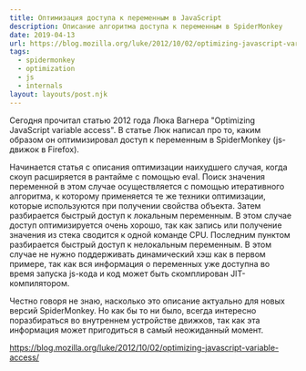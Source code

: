 ```yaml
---
title: Оптимизация доступа к переменным в JavaScript
description: Описание алгоритма доступа к переменным в SpiderMonkey
date: 2019-04-13
url: https://blog.mozilla.org/luke/2012/10/02/optimizing-javascript-variable-access/ 
tags:
  - spidermonkey
  - optimization
  - js
  - internals
layout: layouts/post.njk
---
```

Сегодня прочитал статью 2012 года Люка Вагнера "Optimizing JavaScript variable access". В статье Люк написал про то, каким образом он оптимизировал доступ к переменным в SpiderMonkey (js-движок в Firefox).

Начинается статья с описания оптимизации наихудшего случая, когда скоуп расширяется в рантайме с помощью eval. Поиск значения переменной в этом случае осуществляется с помощью итеративного алгоритма, к которому применяется те же техники оптимизации, которые используются при получении свойства объекта. Затем разбирается быстрый доступ к локальным переменным. В этом случае доступ оптимизируется очень хорошо, так как запись или получение значения из стека сводится к одной команде CPU. Последним пунктом разбирается быстрый доступ к нелокальным переменным. В этом случае не нужно поддерживать динамический хэш как в первом примере, так как вся информация о переменных уже доступна во время запуска js-кода и код может быть скомплирован JIT-компилятором.

Честно говоря не знаю, насколько это описание актуально для новых версий SpiderMonkey. Но как бы то ни было, всегда интересно поразбираться во внутреннем устройстве движков, так как эта информация может пригодиться в самый неожиданный момент.

https://blog.mozilla.org/luke/2012/10/02/optimizing-javascript-variable-access/ 
